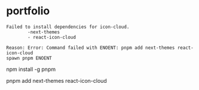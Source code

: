 # portfolio

```
Failed to install dependencies for icon-cloud.
        -next-themes
        - react-icon-cloud

Reason: Error: Command failed with ENOENT: pnpm add next-themes react-icon-cloud
spawn pnpm ENOENT
```

npm install -g pnpm

pnpm add next-themes react-icon-cloud

